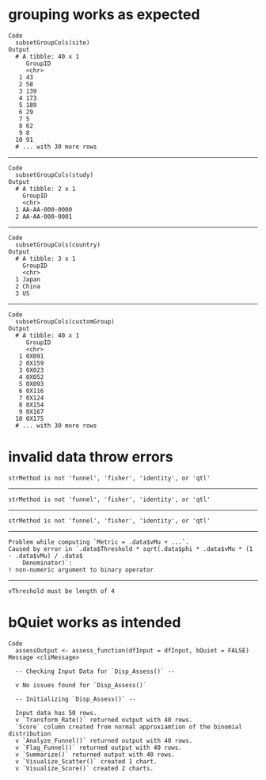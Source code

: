 # grouping works as expected

    Code
      subsetGroupCols(site)
    Output
      # A tibble: 40 x 1
         GroupID
         <chr>  
       1 43     
       2 58     
       3 139    
       4 173    
       5 189    
       6 29     
       7 5      
       8 62     
       9 8      
      10 91     
      # ... with 30 more rows

---

    Code
      subsetGroupCols(study)
    Output
      # A tibble: 2 x 1
        GroupID       
        <chr>         
      1 AA-AA-000-0000
      2 AA-AA-000-0001

---

    Code
      subsetGroupCols(country)
    Output
      # A tibble: 3 x 1
        GroupID
        <chr>  
      1 Japan  
      2 China  
      3 US     

---

    Code
      subsetGroupCols(customGroup)
    Output
      # A tibble: 40 x 1
         GroupID
         <chr>  
       1 0X091  
       2 0X159  
       3 0X023  
       4 0X052  
       5 0X093  
       6 0X116  
       7 0X124  
       8 0X154  
       9 0X167  
      10 0X175  
      # ... with 30 more rows

# invalid data throw errors

    strMethod is not 'funnel', 'fisher', 'identity', or 'qtl'

---

    strMethod is not 'funnel', 'fisher', 'identity', or 'qtl'

---

    strMethod is not 'funnel', 'fisher', 'identity', or 'qtl'

---

    Problem while computing `Metric = .data$vMu + ...`.
    Caused by error in `.data$Threshold * sqrt(.data$phi * .data$vMu * (1 - .data$vMu) / .data$
        Denominator)`:
    ! non-numeric argument to binary operator

---

    vThreshold must be length of 4

# bQuiet works as intended

    Code
      assessOutput <- assess_function(dfInput = dfInput, bQuiet = FALSE)
    Message <cliMessage>
      
      -- Checking Input Data for `Disp_Assess()` --
      
      v No issues found for `Disp_Assess()`
      
      -- Initializing `Disp_Assess()` --
      
      Input data has 50 rows.
      v `Transform_Rate()` returned output with 40 rows.
      `Score` column created from normal approxiamtion of the binomial distribution
      v `Analyze_Funnel()` returned output with 40 rows.
      v `Flag_Funnel()` returned output with 40 rows.
      v `Summarize()` returned output with 40 rows.
      v `Visualize_Scatter()` created 1 chart.
      v `Visualize_Score()` created 2 charts.

